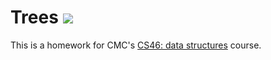 # Trees ![](https://api.travis-ci.com/tadizov/trees.svg?branch=master)

This is a homework for CMC's [CS46: data structures](https://github.com/tadizov/cmc-csci046) course.
